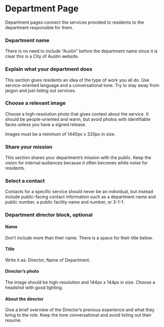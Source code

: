 # Department Page

Department pages connect the services provided to residents to the department responsible for them. 

### Department name

There is no need to include “Austin” before the department name since it is clear this is a City of Austin website.

### Explain what your department does

This section gives residents an idea of the type of work you all do. Use service-oriented language and a conversational tone. Try to stay away from jargon and just listing out services.

### **Choose a relevant image**

Choose a high-resolution photo that gives context about the service. It should be people-oriented and warm, but avoid photos with identifiable faces unless you have a signed release.

Images must be a minimum of 1440px x 320px in size.

### **Share your mission**

This section shares your department’s mission with the public. Keep the vision for internal audiences because it often becomes white noise for residents.

### **Select a contact**

Contacts for a specific service should never be an individual, but instead include public-facing contact information such as a department name and public number, a public facility name and number, or 3-1-1.

### **Department director block, optional**

#### **Name**

Don’t include more than their name. There is a space for their title below.

#### Title

Write it as: Director, Name of Department.

#### **Director’s photo**

The image should be high-resolution and 144px x 144px in size. Choose a headshot with good lighting.

#### **About the director**

Give a brief overview of the Director’s previous experience and what they bring to the role. Keep the tone conversational and avoid listing out their resume.  


